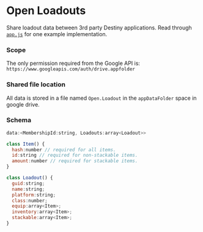 # Open Loadouts
Share loadout data between 3rd party Destiny applications. Read through [`app.js`](https://github.com/kyleshay/open-loadouts/blob/gh-pages/app.js) for one example implementation.

### Scope
The only permission required from the Google API is:
`https://www.googleapis.com/auth/drive.appfolder`

### Shared file location
All data is stored in a file named `Open.Loadout` in the `appDataFolder` space in google drive.

### Schema
```javascript
data:<MembershipId:string, Loadouts:array<Loadout>>

class Item() {
  hash:number // required for all items.
  id:string // required for non-stackable items. 
  amount:number // required for stackable items.
}

class Loadout() {
  guid:string;
  name:string;
  platform:string;
  class:number;
  equip:array<Item>;
  inventory:array<Item>;
  stackable:array<Item>;
}
```
